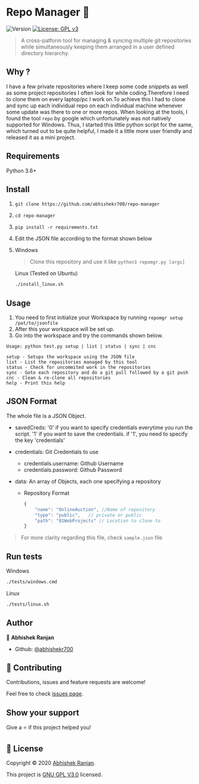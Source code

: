 # Repo Manager 👋

![Version](https://img.shields.io/badge/version-1.0-blue.svg?cacheSeconds=2592000)
[![License: GPL v3](https://img.shields.io/badge/License-GPLv3-blue.svg)](https://github.com/abhishekr700/repo-manager/blob/master/LICENSE)

> A cross-patform tool for managing & syncing multiple git repositories while simultaneously keeping them arranged in a user defined directory hierarchy.

## Why ?

I have a few private repositories where I keep some code snippets as well as some project repositories I often look for while coding.Therefore I need to clone them on every laptop/pc I work on.To achieve this I had to clone and sync up each individual repo on each individual machine whenever some update was there to one or more repos. When looking at the tools, I found the tool `repo` by google which unfortunately was not natively supported for Windows. Thus, I started this little python script for the same, which turned out to be quite helpful, I made it a little more user friendly and released it as a mini project.

## Requirements

Python 3.6+

## Install

1. `git clone https://github.com/abhishekr700/repo-manager`
2. `cd repo-manager`
3. `pip install -r requirements.txt`
4. Edit the JSON file according to the format shown below
5. Windows
    > Clone this repository and use it like `python3 repomgr.py [args]`

    Linux (Tested on Ubuntu)

    ```sh
    ./install_linux.sh
    ```

## Usage

1. You need to first initialize your Workspace by running `repomgr setup /pat/to/jsonfile`
2. After this your workspace will be set up.
3. Go into the workspace and try the commands shown below.

```text
Usage: python test.py setup | list | status | sync | cnc

setup - Setups the workspace using the JSON file
list - List the repositories managed by this tool
status - Check for uncommited work in the repositories
sync - Goto each repository and do a git pull followed by a git push
cnc - Clean & re-clone all repositories
help - Print this help
```

## JSON Format

The whole file is a JSON Object.

- savedCreds: '0' if you want to specify credentials everytime you run the script. '1' if you want to save the credentials. if '1', you need to specify the key 'credentials'

- credentials: Git Credentials to use
  - credentials.username: Github Username
  - credentials.password: Github Password

- data: An array of Objects, each one specifying a repository
  - Repository Format
    
    ```js
    {
        "name": "OnlineAuction", //Name of repository
        "type": "public",   // private or public
        "path": "01WebProjects" // Location to clone to
    }
    ```

> For more clarity regarding this file, check `sample.json` file

## Run tests

Windows

```sh
./tests/windows.cmd
```

Linux

```sh
./tests/linux.sh
```

## Author

👤 **Abhishek Ranjan**

* Github: [@abhishekr700](https://github.com/abhishekr700)

## 🤝 Contributing

Contributions, issues and feature requests are welcome!

Feel free to check [issues page](https://github.com/abhishekr700/repo-manager/issues). 

## Show your support

Give a ⭐️ if this project helped you!


## 📝 License

Copyright © 2020 [Abhishek Ranjan](https://github.com/abhishekr700).

This project is [GNU GPL V3.0](https://github.com/abhishekr700/repo-manager/blob/master/LICENSE) licensed.
